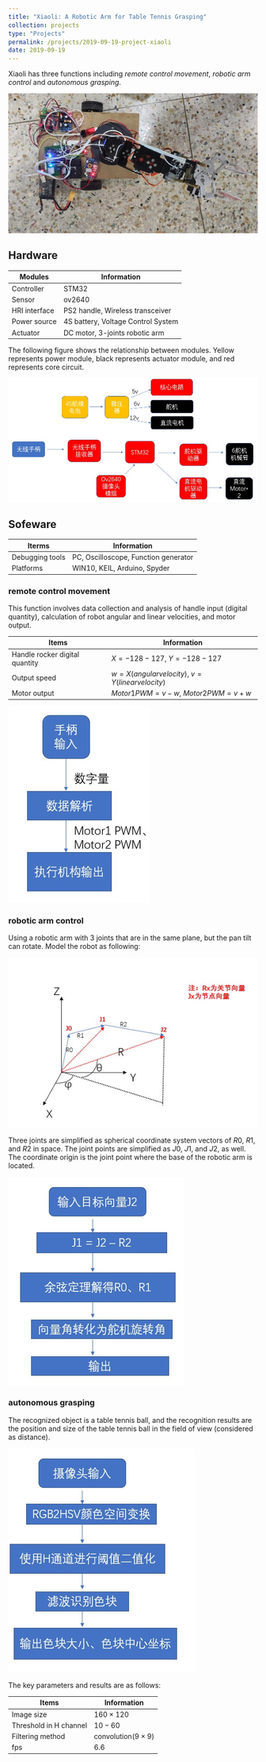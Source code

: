 ```yaml
---
title: "Xiaoli: A Robotic Arm for Table Tennis Grasping"
collection: projects
type: "Projects"
permalink: /projects/2019-09-19-project-xiaoli
date: 2019-09-19
---
```


Xiaoli has three functions including *remote control movement*, *robotic arm control* and *autonomous grasping*.

![fig1](/images/project-xiaoli/overall.jpg "xiaoli")

## Hardware

|Modules|Information|
| ----- |-----------|
|Controller| STM32 |
|Sensor| ov2640 |
|HRI interface| PS2 handle, Wireless transceiver |
| Power source| 4S battery, Voltage Control System|
|Actuator| DC motor, 3-joints robotic arm|

The following figure shows the relationship between modules. Yellow represents power module, black represents actuator module, and red represents core circuit.

![fig2](/images/project-xiaoli/hardware.jpg "hardware")

## Sofeware

|Iterms|Information|
|------|-----------|
|Debugging tools | PC, Oscilloscope, Function generator|
|Platforms|WIN10, KEIL, Arduino, Spyder|

### remote control movement

This function involves data collection and analysis of handle input (digital quantity), calculation of robot angular and linear velocities, and motor output.

|Items|Information|
|-----|-----------|
|Handle rocker digital quantity|$X=-128-127$, $Y=-128-127$|
|Output speed|$w=X(angular velocity)$, $v=Y(linear velocity)$|
|Motor output|$Motor1 PWM=v-w$, $Motor2 PWM=v+w$|

![fig3](/images/project-xiaoli/movement.jpg "movement")

### robotic arm control

Using a robotic arm with 3 joints that are in the same plane, but the pan tilt can rotate. Model the robot as following:

![fig4](/images/project-xiaoli/control.jpg "control")

Three joints are simplified as spherical coordinate system vectors of $R0$, $R1$, and $R2$ in space. The joint points are simplified as $J0$, $J1$, and $J2$, as well. The coordinate origin is the joint point where the base of the robotic arm is located.

![fig5](/images/project-xiaoli/control-1.jpg "control-1")

### autonomous grasping

The recognized object is a table tennis ball, and the recognition results are the position and size of the table tennis ball in the field of view (considered as distance).

![fig6](/images/project-xiaoli/auto-1.jpg "auto-1")

The key parameters and results are as follows:

|Items|Information|
|-----|-----------|
|Image size|$160\times 120$|
|Threshold in H channel|$10-60$|
|Filtering method|convolution($9\times 9$)|
|fps|$6.6$|